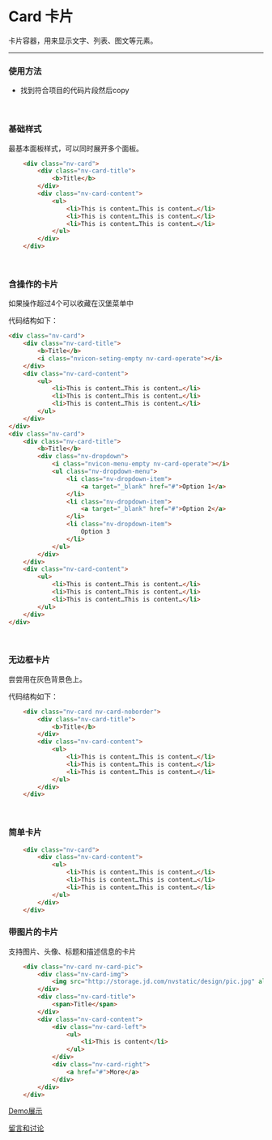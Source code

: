 # Card 卡片

卡片容器，用来显示文字、列表、图文等元素。

---

### 使用方法

+ 找到符合项目的代码片段然后copy

<br/>

### 基础样式

最基本面板样式，可以同时展开多个面板。

```html
    <div class="nv-card">
        <div class="nv-card-title">
            <b>Title</b>
        </div>
        <div class="nv-card-content">
            <ul>
                <li>This is content…This is content…</li>
                <li>This is content…This is content…</li>
                <li>This is content…This is content…</li>
            </ul>
        </div>
    </div>
```

<br/>

### 含操作的卡片

如果操作超过4个可以收藏在汉堡菜单中

代码结构如下：

```html
<div class="nv-card">
    <div class="nv-card-title">
        <b>Title</b>
        <i class="nvicon-seting-empty nv-card-operate"></i>
    </div>
    <div class="nv-card-content">
        <ul>
            <li>This is content…This is content…</li>
            <li>This is content…This is content…</li>
            <li>This is content…This is content…</li>
        </ul>
    </div>
</div>
<div class="nv-card">
    <div class="nv-card-title">
        <b>Title</b>
        <div class="nv-dropdown">
            <i class="nvicon-menu-empty nv-card-operate"></i>
            <ul class="nv-dropdown-menu">
                <li class="nv-dropdown-item">
                    <a target="_blank" href="#">Option 1</a>
                </li>
                <li class="nv-dropdown-item">
                    <a target="_blank" href="#">Option 2</a>
                </li>
                <li class="nv-dropdown-item">
                    Option 3
                </li>
            </ul>
        </div>
    </div>
    <div class="nv-card-content">
        <ul>
            <li>This is content…This is content…</li>
            <li>This is content…This is content…</li>
            <li>This is content…This is content…</li>
        </ul>
    </div>
</div>
```
<br/>

### 无边框卡片

尝尝用在灰色背景色上。

代码结构如下：

```html
    <div class="nv-card nv-card-noborder">
        <div class="nv-card-title">
            <b>Title</b>
        </div>
        <div class="nv-card-content">
            <ul>
                <li>This is content…This is content…</li>
                <li>This is content…This is content…</li>
                <li>This is content…This is content…</li>
            </ul>
        </div>
    </div>
```
<br/>

### 简单卡片

```html
    <div class="nv-card">
        <div class="nv-card-content">
            <ul>
                <li>This is content…This is content…</li>
                <li>This is content…This is content…</li>
                <li>This is content…This is content…</li>
            </ul>
        </div>
    </div>
```

### 带图片的卡片

支持图片、头像、标题和描述信息的卡片

```html
    <div class="nv-card nv-card-pic">
        <div class="nv-card-img">
            <img src="http://storage.jd.com/nvstatic/design/pic.jpg" alt="">
        </div>
        <div class="nv-card-title">
            <span>Title</span>
        </div>
        <div class="nv-card-content">
            <div class="nv-card-left">
                <ul>
                    <li>This is content</li>
                </ul>
            </div>
            <div class="nv-card-right">
                <a href="#">More</a>
            </div>
        </div>
    </div>
```

[Demo展示](http://gtp-nv.jd.com/docs?languageCode=CN&columnUid=41c513f9dd334a1ebb0fbbd76d71e973&directoryUid=32756a152cb54d1aa8ed1567944350e3&directoryName=Card%20%E5%8D%A1%E7%89%87)

[留言和讨论](https://github.com/guguaihaha/nv-source/issues/20)

    